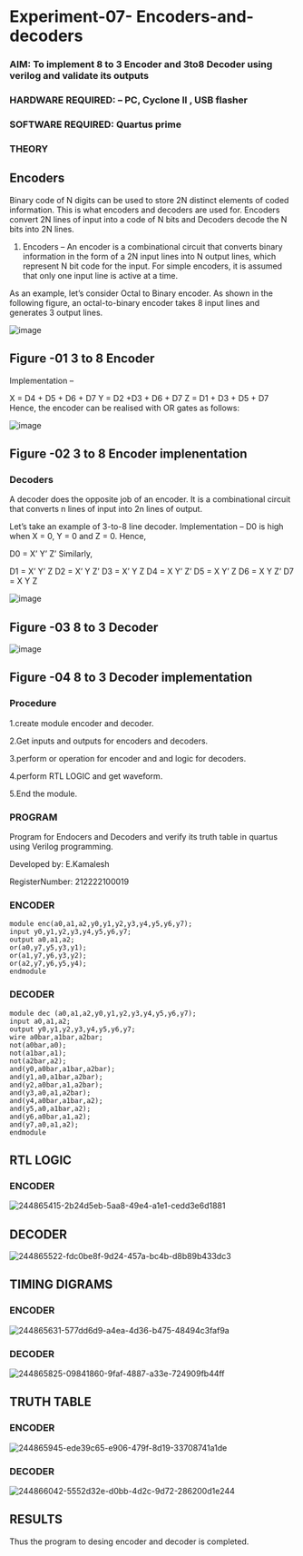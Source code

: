 # Experiment-07- Encoders-and-decoders 
### AIM: To implement 8 to 3 Encoder and  3to8 Decoder using verilog and validate its outputs
### HARDWARE REQUIRED:  – PC, Cyclone II , USB flasher
### SOFTWARE REQUIRED:   Quartus prime
### THEORY 

## Encoders
Binary code of N digits can be used to store 2N distinct elements of coded information. This is what encoders and decoders are used for. Encoders convert 2N lines of input into a code of N bits and Decoders decode the N bits into 2N lines.

1. Encoders –
An encoder is a combinational circuit that converts binary information in the form of a 2N input lines into N output lines, which represent N bit code for the input. For simple encoders, it is assumed that only one input line is active at a time.

As an example, let’s consider Octal to Binary encoder. As shown in the following figure, an octal-to-binary encoder takes 8 input lines and generates 3 output lines.

![image](https://user-images.githubusercontent.com/36288975/171543588-bc0746df-a173-4b35-989e-5fb7d385fe8a.png)
## Figure -01 3 to 8 Encoder 


Implementation –

X = D4 + D5 + D6 + D7
Y = D2 +D3 + D6 + D7
Z = D1 + D3 + D5 + D7 
Hence, the encoder can be realised with OR gates as follows:


![image](https://user-images.githubusercontent.com/36288975/171543740-68403b82-aa93-4c98-9343-f32b14885a2e.png)
## Figure -02 3 to 8 Encoder implenentation 

 ### Decoders 
A decoder does the opposite job of an encoder. It is a combinational circuit that converts n lines of input into 2n lines of output.

Let’s take an example of 3-to-8 line decoder.
Implementation –
D0 is high when X = 0, Y = 0 and Z = 0. Hence,

D0 = X’ Y’ Z’ 
Similarly,

D1 = X’ Y’ Z
D2 = X’ Y Z’
D3 = X’ Y Z
D4 = X Y’ Z’
D5 = X Y’ Z
D6 = X Y Z’
D7 = X Y Z 


![image](https://user-images.githubusercontent.com/36288975/171543978-ee2d0671-2846-40a1-8705-507fd6287a49.png)
## Figure -03 8 to 3 Decoder 



![image](https://user-images.githubusercontent.com/36288975/171543866-5a6eace6-8683-49d7-9c4f-a7cb30ec3035.png)
## Figure -04 8 to 3 Decoder implementation 

### Procedure


1.create module encoder and decoder.

2.Get inputs and outputs for encoders and decoders.

3.perform or operation for encoder and and logic for decoders.

4.perform RTL LOGIC and get waveform.

5.End the module.

### PROGRAM 

Program for Endocers and Decoders  and verify its truth table in quartus using Verilog programming.

Developed by: E.Kamalesh

RegisterNumber: 212222100019


### ENCODER
```
module enc(a0,a1,a2,y0,y1,y2,y3,y4,y5,y6,y7);
input y0,y1,y2,y3,y4,y5,y6,y7;
output a0,a1,a2;
or(a0,y7,y5,y3,y1);
or(a1,y7,y6,y3,y2);
or(a2,y7,y6,y5,y4);
endmodule
```
### DECODER
```
module dec (a0,a1,a2,y0,y1,y2,y3,y4,y5,y6,y7);
input a0,a1,a2;
output y0,y1,y2,y3,y4,y5,y6,y7;
wire a0bar,a1bar,a2bar;
not(a0bar,a0);
not(a1bar,a1);
not(a2bar,a2);
and(y0,a0bar,a1bar,a2bar);
and(y1,a0,a1bar,a2bar);
and(y2,a0bar,a1,a2bar);
and(y3,a0,a1,a2bar);
and(y4,a0bar,a1bar,a2);
and(y5,a0,a1bar,a2);
and(y6,a0bar,a1,a2);
and(y7,a0,a1,a2);
endmodule
```

## RTL LOGIC  
### ENCODER
![244865415-2b24d5eb-5aa8-49e4-a1e1-cedd3e6d1881](https://github.com/kamalesh2509/Experiment-08-Encoders-and-decoders-/assets/120444689/9ed90003-3481-428e-934e-95569c5f30e4)
## DECODER
![244865522-fdc0be8f-9d24-457a-bc4b-d8b89b433dc3](https://github.com/kamalesh2509/Experiment-08-Encoders-and-decoders-/assets/120444689/b9e0d9fb-0e1a-4031-8665-bab61d963432)
## TIMING DIGRAMS  
### ENCODER
![244865631-577dd6d9-a4ea-4d36-b475-48494c3faf9a](https://github.com/kamalesh2509/Experiment-08-Encoders-and-decoders-/assets/120444689/fa616c43-e220-43c4-aef1-cba2b5fe565d)
### DECODER
![244865825-09841860-9faf-4887-a33e-724909fb44ff](https://github.com/kamalesh2509/Experiment-08-Encoders-and-decoders-/assets/120444689/35ff4eaf-38c8-4148-ac42-e4b91dece408)
## TRUTH TABLE 
### ENCODER
![244865945-ede39c65-e906-479f-8d19-33708741a1de](https://github.com/kamalesh2509/Experiment-08-Encoders-and-decoders-/assets/120444689/230c9a19-beb6-4a76-9be5-eec8155e8719)
### DECODER
![244866042-5552d32e-d0bb-4d2c-9d72-286200d1e244](https://github.com/kamalesh2509/Experiment-08-Encoders-and-decoders-/assets/120444689/33650ea0-4bb7-4206-847e-c03ac9035a1f)
## RESULTS 
Thus the program to desing encoder and decoder is completed.
